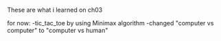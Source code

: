 These are what i learned on ch03

for now:
	-tic_tac_toe by using Minimax algorithm
		-changed "computer vs computer" to "computer vs human"

